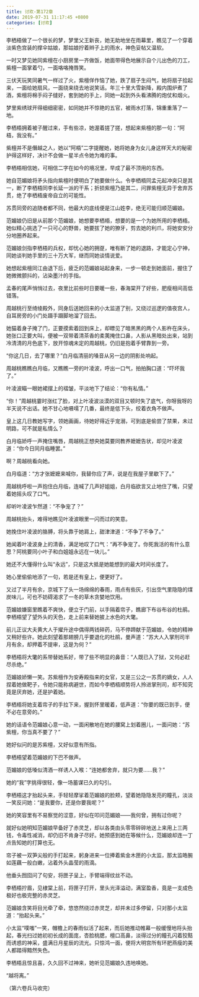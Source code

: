 ```yaml
---
title: 讨欢-第172章
date: 2019-07-31 11:17:45 +0800
categories: [讨欢]
---
```


李栖梧做了一个很长的梦，梦里父王新丧，她无助地坐在雨幕里，瞧见了一个穿着淡紫色宫装的撑伞姑娘，那姑娘拧着辫子上的雨水，神色妥帖又温软。

一时又梦见她同紫檀在小厨房里一齐做饭，她面带得色地展示自个儿出色的刀工，紫檀一面掌着勺，一面咯咯掩唇笑。

三伏天玩笑同暑气一样过了火，紫檀佯作恼了她，跌了扇子生闷气，她将扇子拾起来，一面给她扇风，一面绕来绕去地说笑话。年三十里大雪新降，殿内围炉煮了酒，紫檀将棉手闷子缝好，套到她的手上，同她一起到外头看沸腾的炮仗和烟火。

梦里紫绣球开得细细密密，如同她并不惊艳的五官，被雨水打落，锦重重落了一地。

李栖梧拥着被子醒过来，手有些凉，她渥着搓了搓，想起来紫檀的那一句：“阿梧，我没有。”

紫檀并不是僭越之人，她以“阿梧”二字提醒她，她将她身为女儿身这样天大的秘密护得这样好，决计不会做一星半点令她为难的事。

李栖梧相信她，可相信二字在如今的境况里，早成了最不顶用的东西。

她自范媚娘将矛头指向紫檀时便明白了她要做什么。令李栖梧同孟元起冲突只是其一，断了李栖梧同李长延一派的干系；折损紫檀乃是其二，问罪紫檀无异于舍弃苏贯，绝了李栖梧废帝自立的可能性。

苏贯同旁的追随者都不同，他最大的底线便是江山姓李，绝无可能归顺范媚娘。

范媚娘仍旧是从前那个范媚娘，她想要李栖梧，想要的是一个为她所用的李栖梧。她似精心挑选了一只可心的野兽，她要拔了她的獠牙，剪去她的利爪，将她安安分分地圈养起来。

范媚娘剑指李栖梧的兵权，却忧心她的拥趸，唯有断了她的退路，才能定心宁神，同她谈判她手里的三十万大军，继而同她谈情说爱。

她想起紫檀同江由退下后，疲乏的范媚娘站起身来，一步一顿走到她面前，握住了她微微颤抖的，沾染墨汁的手指。

孟春的尾声悄悄过去，夜里比前些时日要暖一些，春海棠开了好些，肥瘦相间高低错落。

周越桃行至绮绫殿外，同身后送她回来的小太监道了别，又绕过巡逻的值夜宫人，自耳房旁的小门处蹑手蹑脚地溜了回去。

她猫着身子掩了门，正要摸索着回到床上，却瞟见了暗黑黑的两个人影杵在床头，她张口正要大叫，便被一双带着清茶香的柔荑掩住口鼻，人影从黑暗处出来，站到冷清清的月色底下，放开惊魂未定的周越桃，仍旧是抱着手臂靠到一旁。

“你这几日，去了哪里？”白月临清丽的嗓音从另一边的阴影处响起。

周越桃瞧瞧白月临，又瞧瞧一旁的叶凌波，呼出一口气，拍拍胸口道：“吓坏我了。”

叶凌波瞄一眼她裙摆上的褶皱，平淡地下了结论：“你有私情。”

“你！”周越桃霎时涨红了脸，对上叶凌波淡漠的双目又顿时失了底气，你呀我呀的半天说不出话。她不甘心地嗫嚅了几番，最终是低下头，绞着衣角不做声。

皇上这几日教她写字，领她画画，待她好得近乎宠溺，可到底是偷尝了禁果，未过明路，可不就是私情么？

白月临娇呼一声掩住嘴唇，周越桃正想央她莫要同教养嬷嬷告状，却见叶凌波道：“你今日同月临睡罢。”

啊？周越桃看向她。

白月临道：“方才张嬷嬷来喊你，我替你应了声，说是在我屋子里歇下了。”

周越桃呼啦一声抱住白月临，连喊了几声好姐姐，白月临欲言又止地住了嘴，只望着她摇头叹了口气。

却听叶凌波乍然道：“不争宠了？”

周越桃抬头，难得地瞧见叶凌波眼里一闪而过的笑意。

她挽住叶凌波的胳膊，将头靠于她肩上，甜津津道：“不争了不争了。”

她闻着叶凌波身上的清香，满足地叹了口气：“再不争宠了。你死我活的有什么意思？阿桃要同小叶子和白姐姐永远在一块儿。”

她还不大懂得什么叫“永远”，只是这大抵是她能想到的最大时间长度了。

她心里偷偷地添了一句，若是还有皇上，便更好了。

又过了半月有余，京城下了头一场绵绵的春雨，雨点有些灰，引出空气里隐隐的煤炭味儿，可也不妨碍渴求了一冬的草木贪婪地饮用。

范媚娘嫌窗里瞧着不爽快，便立于门前，以手隔着帘子，瞧廊下布谷布谷的杜鹃。李栖梧望了望外头的天色，走上前来替她披上水色的大氅。

前儿正议大夫黄大人于擢升途中偶得两钱碎药，马不停蹄献于范媚娘，令她的精神又稍好些许。她此刻望着那翅膀几乎要退化的杜鹃，曼声道：“苏大人入掌刑司半月有余，却押着不提审，这是为何？”

李栖梧将大氅的系带替她系好，带了些不明显的鼻音：“人既已入了狱，又何必赶尽杀绝。”

范媚娘娇懒一笑。苏紫檀作为安寿殿指来的女官，又是三公之一苏贯的嫡女，人人捏着她做靶子，令她只能称病避世，而如今李栖梧顺势将人拎进掌刑司，却不知究竟是厌弃她，还是护着她。

李栖梧将她支着帘子的手拉下来，握到怀里暖着，低声道：“你要的既已到手，便不必在意旁的。”

她的话语令范媚娘心意一动，一面闲散地在她的腰窝上划着圈儿，一面问她：“苏紫檀，你当真不要了？”

她好似问的是苏紫檀，又好似意有所指。

李栖梧望着范媚娘的下巴不做声。

范媚娘的低嗓似清酒一样诱人入喉：“连她都舍弃，就只为要……我？”

她的“我”字挑得很轻，像一场蓄谋已久的勾引。

李栖梧这才抬起头来，手轻轻摩挲着范媚娘的脸颊，望着她隐隐发亮的瞳孔，淡淡一笑反问她：“是我要你，还是你要我呢？”

她的笑容里有不易察觉的涩意，好似在叩问范媚娘——我何曾，拥有过你呢？

就好似她明知范媚娘早备好了赤灵芝，却以各类由头零零碎碎地送上来用上三两钱，令毒性减消，却仍旧不肯身子尽好。她预感到她在等候什么，范媚娘却连一丁点告知她的打算也无。

帘子被一双笋尖般的手打起来，躬身进来一位捧着紫金木匣的小太监，那太监皓腕如莲藕一般白嫩，沾着外头晶莹的雨滴。

他垂头囫囵问了句安，将匣子呈上，手臂端得纹丝不动。

李栖梧拧眉，见棣棠上前，将匣子打开，里头光泽溢动，满室盈香，竟是一支成色极好也极完整的赤灵芝。

范媚娘含笑将目光牵了牵，悠悠然绕过赤灵芝，却并未过多停留，只对那小太监道：“抬起头来。”

小太监“噗嗤”一笑，帽檐上的春雨似活了起来，而后她推动帷幕一般缓慢地将头抬起，春光扫过她初初长成的面庞，杏脸桃腮，檀口高鼻，淡得过分的瞳孔闪着狡黠而诱惑的神采，盛满日月星辰的流光。只惊鸿一面，便将大明宫所有环肥燕瘦的美人都踏得黯然失色。

李栖梧且惊且喜，久久回不过神来，她听见范媚娘久违地唤她。

“越将离。”

（第六卷兵马收完）

